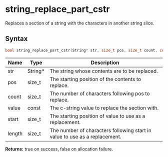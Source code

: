 # string_replace_part_cstr

Replaces a section of a string with the characters in another string slice.

## Syntax

```c
bool string_replace_part_cstr(String* str, size_t pos, size_t count, const char* value, size_t start, size_t length);
```

| Name | Type | Description |
| --- | --- | --- |
| str | String* | The string whose contents are to be replaced. |
| pos | size_t | The starting position of the contents to replace. |
| count | size_t | The number of characters following pos to replace. |
| value | const | The c-string value to replace the section with. |
| start | size_t | The starting position of value to use as a replacement. |
| length | size_t | The number of characters following start in value to use as a replacement. |

**Returns:** true on success, false on allocation failure.

